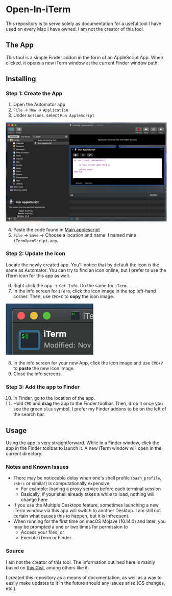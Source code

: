 # Open-In-iTerm
This repository is to serve solely as documentation for a useful tool I have used on every Mac I have owned. I am not the creator of this tool.

## The App
This tool is a simple Finder addon in the form of an AppleScript App. When clicked, it opens a new iTerm window at the current Finder window path.


## Installing

### Step 1: Create the App
1. Open the Automator app
2. `File` -> `New` -> `Application`
3. Under `Actions`, select `Run AppleScript`

![](../Images/1-Automator.png)

4. Paste the code found in [Main.applescript](./Main.applescript)
5. `File` -> `Save` -> Choose a location and name. I named mine `iTermOpenScript.app`.

### Step 2: Update the Icon
Locate the newly created app. You'll notice that by default the icon is the same as Automator. You can try to find an icon online, but I prefer to use the iTerm icon for this app as well.

6. Right click the app -> `Get Info`. Do the same for `iTerm`.
7. In the info screen for `iTerm`, click the icon image in the top left-hand corner. Then, use `CMD+C` to **copy** the icon image.

![](../Images/2-iTerm-Info.png)

8. In the info screen for your new App, click the icon image and use `CMD+V` to **paste** the new icon image.
9. Close the info screens.

### Step 3: Add the app to Finder

10. In Finder, go to the location of the app.
11. Hold `CMD` and **drag** the app to the Finder toolbar. Then, drop it once you see the green `plus` symbol. I prefer my Finder addons to be on the left of the search bar.


## Usage
Using the app is very straightforward. While in a Finder window, click the app in the Finder toolbar to launch it. A new iTerm window will open in the current directory.


### Notes and Known Issues
- There may be noticeable delay when one's shell profile (`bash_profile`, `zshrc` or similar) is computationally expensive.
  - For example: loading a proxy service before each terminal session
  - Basically, if your shell already takes a while to load, nothing will change here
- If you use the Multiple Desktops feature, sometimes launching a new iTerm window via this app will switch to another Desktop. I am still not certain what causes this to happen, but it is infrequent.
- When running for the first time on macOS Mojave (10.14.0) and later, you may be prompted a one or two times for permission to
  - Access your files, or
  - Execute iTerm or Finder

### Source
I am not the creator of this tool. The information outlined here is mainly based on [this Gist](https://gist.github.com/guiwuff/f99b4815785bbd8a4a5cd4d11e90fa63), among others like it.

I created this repository as a means of documentation, as well as a way to easily make updates to it in the future should any issues arise (OS changes, etc.).
